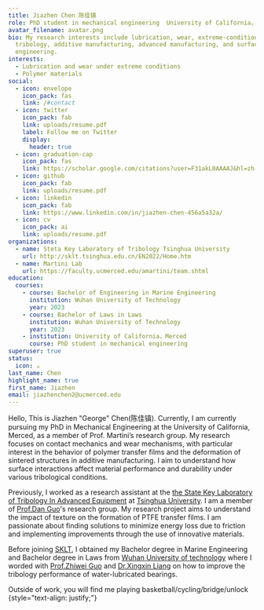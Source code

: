 ```yaml
---
title: Jiazhen Chen 陈佳镇
role: PhD student in mechanical engineering  University of California，Merced
avatar_filename: avatar.png
bio: My research interests include lubrication, wear, extreme-condition
  tribology, additive manufacturing, advanced manufacturing, and surface
  engineering.
interests:
  - Lubrication and wear under extreme conditions
  - Polymer materials
social:
  - icon: envelope
    icon_pack: fas
    link: /#contact
  - icon: twitter
    icon_pack: fab
    link: uploads/resume.pdf
    label: Follow me on Twitter
    display:
      header: true
  - icon: graduation-cap
    icon_pack: fas
    link: https://scholar.google.com/citations?user=F31akL0AAAAJ&hl=zh-TW
  - icon: github
    icon_pack: fab
    link: uploads/resume.pdf
  - icon: linkedin
    icon_pack: fab
    link: https://www.linkedin.com/in/jiazhen-chen-456a5a32a/
  - icon: cv
    icon_pack: ai
    link: uploads/resume.pdf
organizations:
  - name: Steta Key Laboratory of Tribology Tsinghua University
    url: http://sklt.tsinghua.edu.cn/EN2022/Home.htm
  - name: Martini Lab
    url: https://faculty.ucmerced.edu/amartini/team.shtml
education:
  courses:
    - course: Bachelor of Engineering in Marine Engineering
      institution: Wuhan University of Technology
      year: 2023
    - course: Bachelor of Laws in Laws
      institution: Wuhan University of Technology
      year: 2023
    - institution: University of California，Merced
      course: PhD student in mechanical engineering
superuser: true
status:
  icon: ☕️
last_name: Chen
highlight_name: true
first_name: Jiazhen
email: jiazhenchen2@ucmerced.edu
---
```

Hello, This is Jiazhen "George" Chen(陈佳镇). Currently, I am currently pursuing my PhD in Mechanical Engineering at the University of California, Merced, as a member of Prof. Martini’s research group. My research focuses on contact mechanics and wear mechanisms, with particular interest in the behavior of polymer transfer films and the deformation of sintered structures in additive manufacturing. I aim to understand how surface interactions affect material performance and durability under various tribological conditions.

Previously, I worked as a research assistant at the [the State Key Laboratory of Tribology In Advanced Equipment](http://sklt.tsinghua.edu.cn/EN2022/Home.htm) at [Tsinghua University](https://www.tsinghua.edu.cn/en/). I am a member of [Prof.Dan Guo](https://me.tsinghua.edu.cn/en/info/1048/1310.htm)'s research group. My research project aims to understand the impact of texture on the formation of PTFE transfer films. I am passionate about finding solutions to minimize energy loss due to friction and implementing improvements through the use of innovative materials.

Before joining [SKLT](http://sklt.tsinghua.edu.cn/EN2022/Home.htm), I obtained my Bachelor degree in Marine Engineering and Bachelor degree in Laws from [Wuhan University of technology](http://english.whut.edu.cn/) where I worded with [Prof.Zhiwei Guo](https://stle.whut.edu.cn/xygk/szdw/jgml/202109/t20210913_851370.shtml#) and [Dr.Xingxin Liang](https://naoep.whut.edu.cn/xygk/szdw/202109/t20210912_851100.shtml) on how to improve the tribology performance of water-lubricated bearings.

Outside of work, you will find me playing basketball/cycling/bridge/unlock
{style="text-align: justify;"}